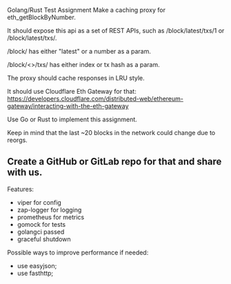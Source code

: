 Golang/Rust Test Assignment
Make a caching proxy for eth_getBlockByNumber.

It should expose this api as a set of REST APIs, such as /block/latest/txs/1 or /block/latest/txs/<hash>.

/block/ has either "latest" or a number as a param.

/block/<>/txs/ has either index or tx hash as a param.

The proxy should cache responses in LRU style.

It should use Cloudflare Eth Gateway for that: https://developers.cloudflare.com/distributed-web/ethereum-gateway/interacting-with-the-eth-gateway

Use Go or Rust to implement this assignment.

Keep in mind that the last ~20 blocks in the network could change due to reorgs.

Create a GitHub or GitLab repo for that and share with us.
--------------------------------------------------------------------------------------
Features:
- viper for config
- zap-logger for logging
- prometheus for metrics
- gomock for tests
- golangci passed
- graceful shutdown

Possible ways to improve performance if needed:
- use easyjson;
- use fasthttp;